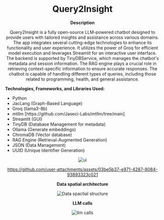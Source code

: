 <div align="center">
<h1>Query2Insight</h1>

<p><strong>Description </strong></p>
  <p>Query2Insight is a fully open-source LLM-powered chatbot designed to provide users with tailored insights and assistance across various domains. The app integrates several cutting-edge technologies to enhance its functionality and user experience. It utilizes the power of Groq for efficient model execution and leverages Streamlit for an interactive user interface. The backend is supported by TinyDBService, which manages the chatbot's metadata and session information. The RAG engine plays a crucial role in retrieving context-specific information to ensure accurate responses. The chatbot is capable of handling different types of queries, including those related to programming, health, and general assistance.</p>
  
  
  <div align="left">
  <p><strong>Technologies, Frameworks, and Libraries Used:</strong></p>
    
  <ul>
    <li>Python</li>
    <li>JacLang (Graph-Based Language)</li>
    <li>Groq (llama3-8b)</li>
    <li>mtllm [https://github.com/Jaseci-Labs/mtllm/tree/main] </li>
    <li>Streamlit (GUI)</li>
    <li>TinyDB (Database Management for metadata)</li>
    <li>Ollama (Generate embeddings)</li>
    <li>ChromaDB (Vector database)</li>
    <li>RAG Engine (Retrieval-Augmented Generation)</li>
    <li>JSON (Data Management)</li>
    <li>UUID (Unique Identifier Generation)</li> 
  </ul>
</div>

![ui](https://github.com/user-attachments/assets/731ab513-591f-4b60-9b22-88676a4fe831)


https://github.com/user-attachments/assets/03be5b37-e971-4287-8084-93893323c021

<p><strong>Data spatial architecture</strong></p>

![Data spactial structure](https://github.com/user-attachments/assets/a00294e4-089b-42de-92a6-d178eb93a65a)

<p><strong>LLM calls</strong></p>

![llm calls](https://github.com/user-attachments/assets/f67854ef-d5ce-4059-808e-dce323e5ac73)
 
</div>
